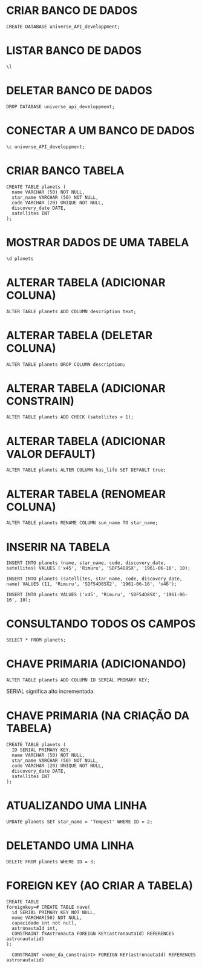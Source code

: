 # CRIAR BANCO DE DADOS

```
CREATE DATABASE universe_API_developpment;
```

# LISTAR BANCO DE DADOS

```
\l
```

# DELETAR BANCO DE DADOS

```
DROP DATABASE universe_api_developpment;
```

# CONECTAR A UM BANCO DE DADOS

```
\c universe_API_developpment;
```

# CRIAR BANCO TABELA

```
CREATE TABLE planets (
  name VARCHAR (50) NOT NULL,
  star_name VARCHAR (50) NOT NULL,
  code VARCHAR (20) UNIQUE NOT NULL,
  discovery_date DATE,
  satellites INT
);

```

# MOSTRAR DADOS DE UMA TABELA

```
\d planets
```

# ALTERAR TABELA (ADICIONAR COLUNA)

```
ALTER TABLE planets ADD COLUMN description text;
```

# ALTERAR TABELA (DELETAR COLUNA)

```
ALTER TABLE planets DROP COLUMN description;
```

# ALTERAR TABELA (ADICIONAR CONSTRAIN)

```
ALTER TABLE planets ADD CHECK (satellites > 1);
```

# ALTERAR TABELA (ADICIONAR VALOR DEFAULT)

```
ALTER TABLE planets ALTER COLUMN has_life SET DEFAULT true;
```

# ALTERAR TABELA (RENOMEAR COLUNA)

```
ALTER TABLE planets RENAME COLUMN sun_name TO star_name;
```

# INSERIR NA TABELA

```
INSERT INTO planets (name, star_name, code, discovery_date, satellites) VALUES ('x45', 'Rimuru', 'SDF54D8SX', '1961-06-16', 10);

INSERT INTO planets (satellites, star_name, code, discovery_date, name) VALUES (11, 'Rimuru', 'SDF54D8SX2', '1961-06-16', 'x46');
```

```
INSERT INTO planets VALUES ('x45', 'Rimuru', 'SDF54D8SX', '1961-06-16', 10);
```

# CONSULTANDO TODOS OS CAMPOS

```
SELECT * FROM planets;
```

# CHAVE PRIMARIA (ADICIONANDO)

```
ALTER TABLE planets ADD COLUMN ID SERIAL PRIMARY KEY;
```

SERIAL significa alto incrementada.

# CHAVE PRIMARIA (NA CRIAÇÃO DA TABELA)

```
CREATE TABLE planets (
  ID SERIAL PRIMARY KEY,
  name VARCHAR (50) NOT NULL,
  star_name VARCHAR (50) NOT NULL,
  code VARCHAR (20) UNIQUE NOT NULL,
  discovery_date DATE,
  satellites INT
);
```

# ATUALIZANDO UMA LINHA

```
UPDATE planets SET star_name = 'Tempest' WHERE ID = 2;
```

# DELETANDO UMA LINHA

```
DELETE FROM planets WHERE ID = 3;
```

# FOREIGN KEY (AO CRIAR A TABELA)

```
CREATE TABLE
foreignkey=# CREATE TABLE nave(
  id SERIAL PRIMARY KEY NOT NULL,
  nome VARCHAR(50) NOT NULL,
  capacidade int not null,
  astronautaId int,
  CONSTRAINT fkAstronauta FOREIGN KEY(astronautaId) REFERENCES astronauta(id)
);
```

```
  CONSTRAINT <nome_da_constraint> FOREIGN KEY(astronautaId) REFERENCES astronauta(id)
```

